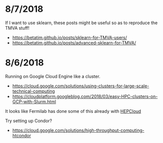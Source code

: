 # 8/7/2018

If I want to use sklearn, these posts might be useful so as to reproduce the TMVA stuff!

* https://betatim.github.io/posts/sklearn-for-TMVA-users/
* https://betatim.github.io/posts/advanced-sklearn-for-TMVA/




# 8/6/2018

Running on Google Cloud Engine like a cluster. 
* https://cloud.google.com/solutions/using-clusters-for-large-scale-technical-computing
* https://cloudplatform.googleblog.com/2018/03/easy-HPC-clusters-on-GCP-with-Slurm.html

It looks like Fermilab has done some of this already with [HEPCloud](https://cloudplatform.googleblog.com/2016/11/Google-Cloud-HEPCloud-and-probing-the-nature-of-Nature.html)

Try setting up Condor?
* https://cloud.google.com/solutions/high-throughput-computing-htcondor
